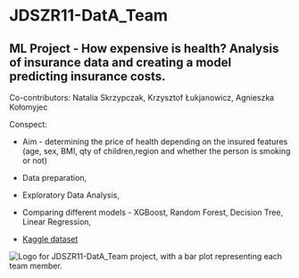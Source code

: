 # JDSZR11-DatA_Team
## ML Project - How expensive is health? Analysis of insurance data and creating a model predicting insurance costs.
Co-contributors: Natalia Skrzypczak, Krzysztof Łukjanowicz, Agnieszka Kołomyjec   

Conspect:
- Aim - determining the price of health depending on the insured features (age, sex, BMI, qty of children,region and whether the person is smoking or not)
- Data preparation,
- Exploratory Data Analysis,
- Comparing different models - XGBoost, Random Forest, Decision Tree, Linear Regression,

- <a href="https://www.kaggle.com/datasets/mirichoi0218/insurance">Kaggle dataset</a>

![Logo for JDSZR11-DatA_Team project, with a bar plot representing each team member.](https://github.com/nataliaskrzypczak/JDSZR11-DatA_Team/blob/Project_ML/DatA_Team_logo.jpg "Logo")
